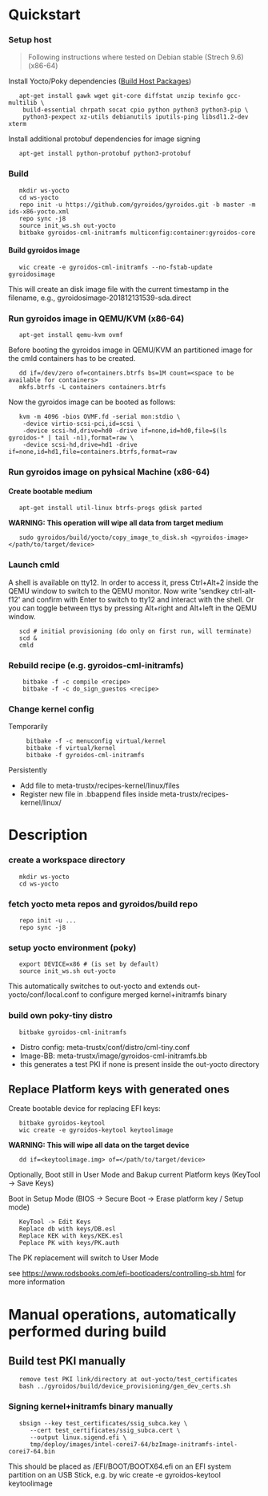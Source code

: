 # Quickstart

### Setup host
> Following instructions where tested on Debian stable (Strech 9.6) (x86-64)

Install Yocto/Poky dependencies ([Build Host Packages](https://www.yoctoproject.org/docs/2.5.1/brief-yoctoprojectqs/brief-yoctoprojectqs.html#brief-build-system-packages))
```
   apt-get install gawk wget git-core diffstat unzip texinfo gcc-multilib \
	build-essential chrpath socat cpio python python3 python3-pip \
	python3-pexpect xz-utils debianutils iputils-ping libsdl1.2-dev xterm
```

Install additional protobuf dependencies for image signing
```
   apt-get install python-protobuf python3-protobuf
```

### Build
```
   mkdir ws-yocto
   cd ws-yocto
   repo init -u https://github.com/gyroidos/gyroidos.git -b master -m ids-x86-yocto.xml
   repo sync -j8
   source init_ws.sh out-yocto
   bitbake gyroidos-cml-initramfs multiconfig:container:gyroidos-core
```

#### Build gyroidos image
```
   wic create -e gyroidos-cml-initramfs --no-fstab-update gyroidosimage
```
This will create an disk image file with the current timestamp in the
filename, e.g., gyroidosimage-201812131539-sda.direct

### Run gyroidos image in QEMU/KVM (x86-64)
```
   apt-get install qemu-kvm ovmf
```
   Before booting the gyroidos image in QEMU/KVM an partitioned image
   for the cmld containers has to be created.

```
   dd if=/dev/zero of=containers.btrfs bs=1M count=<space to be available for containers>
   mkfs.btrfs -L containers containers.btrfs
```

   Now the gyroidos image can be booted as follows:

```
   kvm -m 4096 -bios OVMF.fd -serial mon:stdio \
	-device virtio-scsi-pci,id=scsi \
	-device scsi-hd,drive=hd0 -drive if=none,id=hd0,file=$(ls gyroidos-* | tail -n1),format=raw \
	-device scsi-hd,drive=hd1 -drive if=none,id=hd1,file=containers.btrfs,format=raw
```

### Run gyroidos image on pyhsical Machine (x86-64)
#### Create bootable medium
```
   apt-get install util-linux btrfs-progs gdisk parted
```

   **WARNING: This operation will wipe all data from target medium**
```
   sudo gyroidos/build/yocto/copy_image_to_disk.sh <gyroidos-image> </path/to/target/device>
```

### Launch cmld
   A shell is available on tty12. In order to access it, press Ctrl+Alt+2 inside the QEMU window to switch to the QEMU monitor. Now write 'sendkey ctrl-alt-f12' and confirm with Enter to switch to tty12 and interact with the shell. Or you can toggle between ttys by pressing Alt+right and Alt+left in the QEMU window.

```
   scd # initial provisioning (do only on first run, will terminate)
   scd &
   cmld
```

### Rebuild recipe (e.g. gyroidos-cml-initramfs)
```
    bitbake -f -c compile <recipe>
    bitbake -f -c do_sign_guestos <recipe>
```

### Change kernel config

Temporarily
```
     bitbake -f -c menuconfig virtual/kernel
     bitbake -f virtual/kernel
     bitbake -f gyroidos-cml-initramfs
```

Persistently
* Add file to meta-trustx/recipes-kernel/linux/files
* Register new file in .bbappend files inside meta-trustx/recipes-kernel/linux/

# Description

### create a workspace directory
```
   mkdir ws-yocto
   cd ws-yocto
```

### fetch yocto meta repos and gyroidos/build repo
```
   repo init -u ...
   repo sync -j8
```

### setup yocto environment (poky)
```
   export DEVICE=x86 # (is set by default)
   source init_ws.sh out-yocto
```

   This automatically switches to out-yocto
   and extends out-yocto/conf/local.conf to configure merged kernel+initramfs binary

### build own poky-tiny distro
```
   bitbake gyroidos-cml-initramfs
```

   - Distro config: meta-trustx/conf/distro/cml-tiny.conf
   - Image-BB: meta-trustx/image/gyroidos-cml-initramfs.bb
   - this generates a test PKI if none is present inside the out-yocto directory


## Replace Platform keys with generated ones
   Create bootable device for replacing EFI keys:

```
   bitbake gyroidos-keytool
   wic create -e gyroidos-keytool keytoolimage
```
   **WARNING: This will wipe all data on the target device**
```
   dd if=<keytoolimage.img> of=</path/to/target/device>
```

   Optionally, Boot still in User Mode and Bakup current Platform keys (KeyTool -> Save Keys)

   Boot in Setup Mode (BIOS -> Secure Boot -> Erase platform key / Setup mode)

```
   KeyTool -> Edit Keys
   Replace db with keys/DB.esl
   Replace KEK with keys/KEK.esl
   Peplace PK with keys/PK.auth
```

   The PK replacement will switch to User Mode

   see https://www.rodsbooks.com/efi-bootloaders/controlling-sb.html for more information


# Manual operations, automatically performed during build

## Build test PKI manually
```
   remove test PKI link/directory at out-yocto/test_certificates
   bash ../gyroidos/build/device_provisioning/gen_dev_certs.sh
```

### Signing kernel+initramfs binary manually
```
   sbsign --key test_certificates/ssig_subca.key \
      --cert test_certificates/ssig_subca.cert \
      --output linux.sigend.efi \
      tmp/deploy/images/intel-corei7-64/bzImage-initramfs-intel-corei7-64.bin
```

   This should be placed as /EFI/BOOT/BOOTX64.efi
   on an EFI system partition on an USB Stick, e.g. by
   wic create -e gyroidos-keytool keytoolimage
